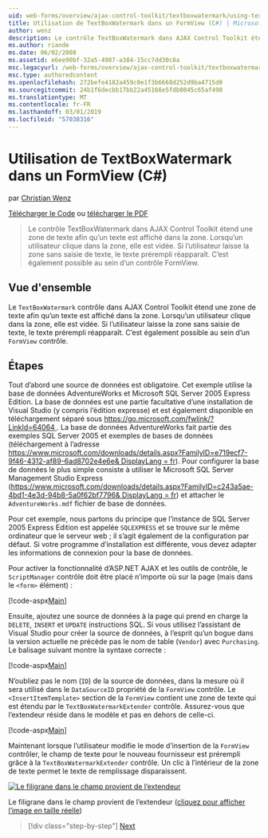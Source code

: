 ```yaml
---
uid: web-forms/overview/ajax-control-toolkit/textboxwatermark/using-textboxwatermark-in-a-formview-cs
title: Utilisation de TextBoxWatermark dans un FormView (C#) | Microsoft Docs
author: wenz
description: Le contrôle TextBoxWatermark dans AJAX Control Toolkit étend une zone de texte afin qu’un texte est affiché dans la zone. Lorsqu’un utilisateur clique dans la zone, il je...
ms.author: riande
ms.date: 06/02/2008
ms.assetid: e6ee90bf-32a5-4987-a384-15cc7dd30c8a
msc.legacyurl: /web-forms/overview/ajax-control-toolkit/textboxwatermark/using-textboxwatermark-in-a-formview-cs
msc.type: authoredcontent
ms.openlocfilehash: 272befe4182a459c0e1f3b6668d252d9ba4715d0
ms.sourcegitcommit: 24b1f6decbb17bb22a45166e5fdb0845c65af498
ms.translationtype: MT
ms.contentlocale: fr-FR
ms.lasthandoff: 03/01/2019
ms.locfileid: "57038316"
---
```

<a name="using-textboxwatermark-in-a-formview-c"></a>Utilisation de TextBoxWatermark dans un FormView (C#)
====================
par [Christian Wenz](https://github.com/wenz)

[Télécharger le Code](http://download.microsoft.com/download/9/3/f/93f8daea-bebd-4821-833b-95205389c7d0/TextBoxWatermark1.cs.zip) ou [télécharger le PDF](http://download.microsoft.com/download/b/6/a/b6ae89ee-df69-4c87-9bfb-ad1eb2b23373/textboxwatermark1CS.pdf)

> Le contrôle TextBoxWatermark dans AJAX Control Toolkit étend une zone de texte afin qu’un texte est affiché dans la zone. Lorsqu’un utilisateur clique dans la zone, elle est vidée. Si l’utilisateur laisse la zone sans saisie de texte, le texte prérempli réapparaît. C’est également possible au sein d’un contrôle FormView.


## <a name="overview"></a>Vue d'ensemble

Le `TextBoxWatermark` contrôle dans AJAX Control Toolkit étend une zone de texte afin qu’un texte est affiché dans la zone. Lorsqu’un utilisateur clique dans la zone, elle est vidée. Si l’utilisateur laisse la zone sans saisie de texte, le texte prérempli réapparaît. C’est également possible au sein d’un `FormView` contrôle.

## <a name="steps"></a>Étapes

Tout d’abord une source de données est obligatoire. Cet exemple utilise la base de données AdventureWorks et Microsoft SQL Server 2005 Express Edition. La base de données est une partie facultative d’une installation de Visual Studio (y compris l’édition expresse) et est également disponible en téléchargement séparé sous [ https://go.microsoft.com/fwlink/?LinkId=64064 ](https://go.microsoft.com/fwlink/?LinkId=64064). La base de données AdventureWorks fait partie des exemples SQL Server 2005 et exemples de bases de données (téléchargement à l’adresse [ https://www.microsoft.com/downloads/details.aspx?FamilyID=e719ecf7-9f46-4312-af89-6ad8702e4e6e&amp; DisplayLang = fr](https://www.microsoft.com/downloads/details.aspx?FamilyID=e719ecf7-9f46-4312-af89-6ad8702e4e6e&amp;DisplayLang=en)). Pour configurer la base de données le plus simple consiste à utiliser le Microsoft SQL Server Management Studio Express ([https://www.microsoft.com/downloads/details.aspx?FamilyID=c243a5ae-4bd1-4e3d-94b8-5a0f62bf7796&amp; DisplayLang = fr](https://www.microsoft.com/downloads/details.aspx?FamilyID=c243a5ae-4bd1-4e3d-94b8-5a0f62bf7796&amp;DisplayLang=en)) et attacher le `AdventureWorks.mdf` fichier de base de données.

Pour cet exemple, nous partons du principe que l’instance de SQL Server 2005 Express Edition est appelée `SQLEXPRESS` et se trouve sur le même ordinateur que le serveur web ; il s’agit également de la configuration par défaut. Si votre programme d’installation est différente, vous devez adapter les informations de connexion pour la base de données.

Pour activer la fonctionnalité d’ASP.NET AJAX et les outils de contrôle, le `ScriptManager` contrôle doit être placé n’importe où sur la page (mais dans le `<form>` élément) :

[!code-aspx[Main](using-textboxwatermark-in-a-formview-cs/samples/sample1.aspx)]

Ensuite, ajoutez une source de données à la page qui prend en charge la `DELETE`, `INSERT` et `UPDATE` instructions SQL. Si vous utilisez l’assistant de Visual Studio pour créer la source de données, à l’esprit qu’un bogue dans la version actuelle ne précède pas le nom de table (`Vendor`) avec `Purchasing`. Le balisage suivant montre la syntaxe correcte :

[!code-aspx[Main](using-textboxwatermark-in-a-formview-cs/samples/sample2.aspx)]

N’oubliez pas le nom (`ID`) de la source de données, dans la mesure où il sera utilisé dans le `DataSourceID` propriété de la `FormView` contrôle. Le `<InsertItemTemplate>` section de la `FormView` contient une zone de texte qui est étendu par le `TextBoxWatermarkExtender` contrôle. Assurez-vous que l’extendeur réside dans le modèle et pas en dehors de celle-ci.

[!code-aspx[Main](using-textboxwatermark-in-a-formview-cs/samples/sample3.aspx)]

Maintenant lorsque l’utilisateur modifie le mode d’insertion de la `FormView` contrôler, le champ de texte pour le nouveau fournisseur est prérempli grâce à la `TextBoxWatermarkExtender` contrôle. Un clic à l’intérieur de la zone de texte permet le texte de remplissage disparaissent.


[![Le filigrane dans le champ provient de l’extendeur](using-textboxwatermark-in-a-formview-cs/_static/image2.png)](using-textboxwatermark-in-a-formview-cs/_static/image1.png)

Le filigrane dans le champ provient de l’extendeur ([cliquez pour afficher l’image en taille réelle](using-textboxwatermark-in-a-formview-cs/_static/image3.png))

> [!div class="step-by-step"]
> [Next](using-textboxwatermark-with-validation-controls-cs.md)
